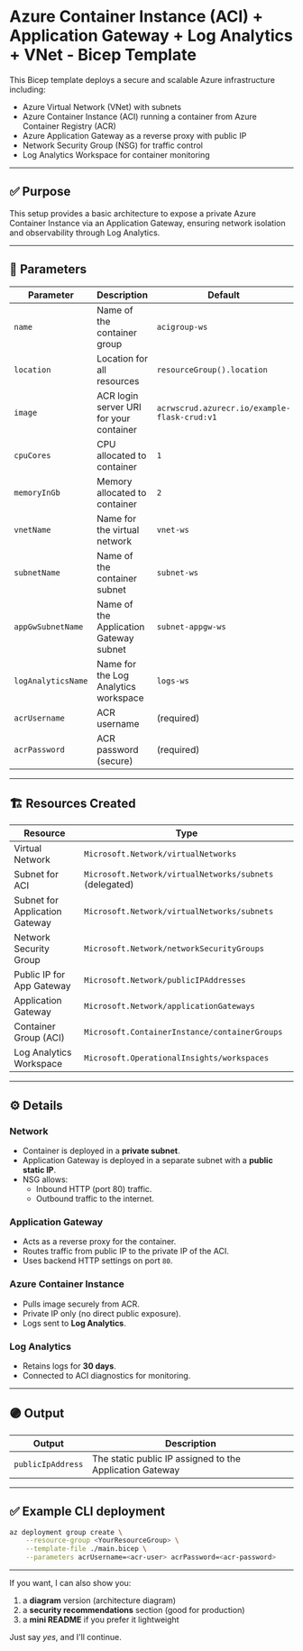 # Azure Container Instance (ACI) + Application Gateway + Log Analytics + VNet - Bicep Template

This Bicep template deploys a secure and scalable Azure infrastructure including:

- Azure Virtual Network (VNet) with subnets
- Azure Container Instance (ACI) running a container from Azure Container Registry (ACR)
- Azure Application Gateway as a reverse proxy with public IP
- Network Security Group (NSG) for traffic control
- Log Analytics Workspace for container monitoring

---

## ✅ Purpose

This setup provides a basic architecture to expose a private Azure Container Instance via an Application Gateway, ensuring network isolation and observability through Log Analytics.

---

## 🧩 Parameters

| Parameter | Description | Default |
|-----------|-------------|---------|
| `name` | Name of the container group | `acigroup-ws` |
| `location` | Location for all resources | `resourceGroup().location` |
| `image` | ACR login server URI for your container | `acrwscrud.azurecr.io/example-flask-crud:v1` |
| `cpuCores` | CPU allocated to container | `1` |
| `memoryInGb` | Memory allocated to container | `2` |
| `vnetName` | Name for the virtual network | `vnet-ws` |
| `subnetName` | Name of the container subnet | `subnet-ws` |
| `appGwSubnetName` | Name of the Application Gateway subnet | `subnet-appgw-ws` |
| `logAnalyticsName` | Name for the Log Analytics workspace | `logs-ws` |
| `acrUsername` | ACR username | (required) |
| `acrPassword` | ACR password (secure) | (required) |

---

## 🏗️ Resources Created

| Resource | Type |
|----------|------|
| Virtual Network | `Microsoft.Network/virtualNetworks` |
| Subnet for ACI | `Microsoft.Network/virtualNetworks/subnets` (delegated) |
| Subnet for Application Gateway | `Microsoft.Network/virtualNetworks/subnets` |
| Network Security Group | `Microsoft.Network/networkSecurityGroups` |
| Public IP for App Gateway | `Microsoft.Network/publicIPAddresses` |
| Application Gateway | `Microsoft.Network/applicationGateways` |
| Container Group (ACI) | `Microsoft.ContainerInstance/containerGroups` |
| Log Analytics Workspace | `Microsoft.OperationalInsights/workspaces` |

---

## ⚙️ Details

### Network
- Container is deployed in a **private subnet**.
- Application Gateway is deployed in a separate subnet with a **public static IP**.
- NSG allows:
    - Inbound HTTP (port 80) traffic.
    - Outbound traffic to the internet.

### Application Gateway
- Acts as a reverse proxy for the container.
- Routes traffic from public IP to the private IP of the ACI.
- Uses backend HTTP settings on port `80`.

### Azure Container Instance
- Pulls image securely from ACR.
- Private IP only (no direct public exposure).
- Logs sent to **Log Analytics**.

### Log Analytics
- Retains logs for **30 days**.
- Connected to ACI diagnostics for monitoring.

---

## 🟣 Output

| Output | Description |
|--------|-------------|
| `publicIpAddress` | The static public IP assigned to the Application Gateway |

---

## ✅ Example CLI deployment

```bash
az deployment group create \
    --resource-group <YourResourceGroup> \
    --template-file ./main.bicep \
    --parameters acrUsername=<acr-user> acrPassword=<acr-password>
```

---

If you want, I can also show you:
1. a **diagram** version (architecture diagram)
2. a **security recommendations** section (good for production)
3. a **mini README** if you prefer it lightweight

Just say *yes*, and I'll continue.